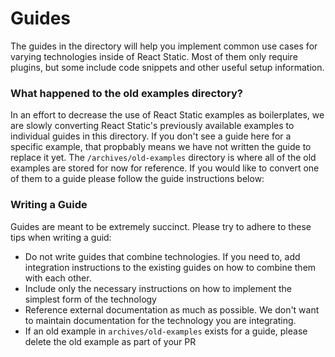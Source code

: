 # Guides

The guides in the directory will help you implement common use cases for varying technologies inside of React Static. Most of them only require plugins, but some include code snippets and other useful setup information.

### What happened to the old examples directory?

In an effort to decrease the use of React Static examples as boilerplates, we are slowly converting React Static's previously available examples to individual guides in this directory. If you don't see a guide here for a specific example, that propbably means we have not written the guide to replace it yet. The `/archives/old-examples` directory is where all of the old examples are stored for now for reference. If you would like to convert one of them to a guide please follow the guide instructions below:

### Writing a Guide

Guides are meant to be extremely succinct. Please try to adhere to these tips when writing a guid:

- Do not write guides that combine technologies. If you need to, add integration instructions to the existing guides on how to combine them with each other.
- Include only the necessary instructions on how to implement the simplest form of the technology
- Reference external documentation as much as possible. We don't want to maintain documentation for the technology you are integrating.
- If an old example in `archives/old-examples` exists for a guide, please delete the old example as part of your PR
